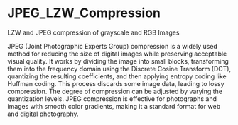 # JPEG_LZW_Compression
LZW and JPEG compression of grayscale and RGB Images

JPEG (Joint Photographic Experts Group) compression is a widely used method for reducing the size of digital images while preserving acceptable visual quality. It works by dividing the image into small blocks, transforming them into the frequency domain using the Discrete Cosine Transform (DCT), quantizing the resulting coefficients, and then applying entropy coding like Huffman coding. This process discards some image data, leading to lossy compression. The degree of compression can be adjusted by varying the quantization levels. JPEG compression is effective for photographs and images with smooth color gradients, making it a standard format for web and digital photography.
